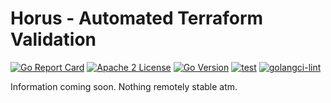 Horus - Automated Terraform Validation
======================================

[![Go Report Card](https://goreportcard.com/badge/github.com/hexbee-net/horus)](https://goreportcard.com/report/github.com/hexbee-net/horus)
[![Apache 2 License](https://img.shields.io/github/license/hexbee-net/horus.svg?style=flat)](https://github.com/hexbee-net/horus/blob/main/LICENSE)
[![Go Version](https://img.shields.io/badge/go-v1.16+-green.svg?style=flat)](https://github.com/hexbee-net/horus-dispatch)
[![test](https://github.com/hexbee-net/horus/actions/workflows/test.yml/badge.svg)](https://github.com/hexbee-net/horus/actions/workflows/test.yml)
[![golangci-lint](https://github.com/hexbee-net/horus/actions/workflows/lint.yml/badge.svg)](https://github.com/hexbee-net/horus/actions/workflows/lint.yml)


Information coming soon. Nothing remotely stable atm.
